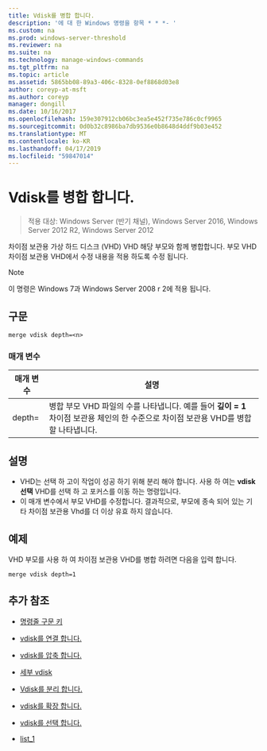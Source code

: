```yaml
---
title: Vdisk를 병합 합니다.
description: '에 대 한 Windows 명령을 항목 * * *- '
ms.custom: na
ms.prod: windows-server-threshold
ms.reviewer: na
ms.suite: na
ms.technology: manage-windows-commands
ms.tgt_pltfrm: na
ms.topic: article
ms.assetid: 5865bb08-89a3-406c-8328-0ef8868d03e8
author: coreyp-at-msft
ms.author: coreyp
manager: dongill
ms.date: 10/16/2017
ms.openlocfilehash: 159e307912cb06bc3ea5e452f735e786c0cf9965
ms.sourcegitcommit: 0d0b32c8986ba7db9536e0b8648d4ddf9b03e452
ms.translationtype: MT
ms.contentlocale: ko-KR
ms.lasthandoff: 04/17/2019
ms.locfileid: "59847014"
---
```

# <a name="merge-vdisk"></a>Vdisk를 병합 합니다.

>적용 대상: Windows Server (반기 채널), Windows Server 2016, Windows Server 2012 R2, Windows Server 2012

차이점 보관용 가상 하드 디스크 (VHD) VHD 해당 부모와 함께 병합합니다. 부모 VHD 차이점 보관용 VHD에서 수정 내용을 적용 하도록 수정 됩니다.
> [!NOTE]
> 이 명령은 Windows 7과 Windows Server 2008 r 2에 적용 됩니다.
## <a name="syntax"></a>구문
```
merge vdisk depth=<n>
```
### <a name="parameters"></a>매개 변수
|매개 변수|설명|
|-------|--------|
|depth=<n>|병합 부모 VHD 파일의 수를 나타냅니다. 예를 들어 **깊이 = 1** 차이점 보관용 체인의 한 수준으로 차이점 보관용 VHD를 병합할 나타냅니다.|
## <a name="remarks"></a>설명
-   VHD는 선택 하 고이 작업이 성공 하기 위해 분리 해야 합니다. 사용 하 여는 **vdisk 선택** VHD를 선택 하 고 포커스를 이동 하는 명령입니다.
-   이 매개 변수에서 부모 VHD를 수정합니다. 결과적으로, 부모에 종속 되어 있는 기타 차이점 보관용 Vhd를 더 이상 유효 하지 않습니다.
## <a name="BKMK_Examples"></a>예제
VHD 부모를 사용 하 여 차이점 보관용 VHD를 병합 하려면 다음을 입력 합니다.
```
merge vdisk depth=1
```
## <a name="additional-references"></a>추가 참조
-   [명령줄 구문 키](command-line-syntax-key.md)
-   [vdisk를 연결 합니다.](attach-vdisk.md)
-   [vdisk를 압축 합니다.](compact-vdisk.md)

-   [세부 vdisk](detail-vdisk.md)
-   [Vdisk를 분리 합니다.](detach-vdisk.md)
-   [vdisk를 확장 합니다.](expand-vdisk.md)
-   [vdisk를 선택 합니다.](select-vdisk.md)
-   [list_1](list_1.md)
